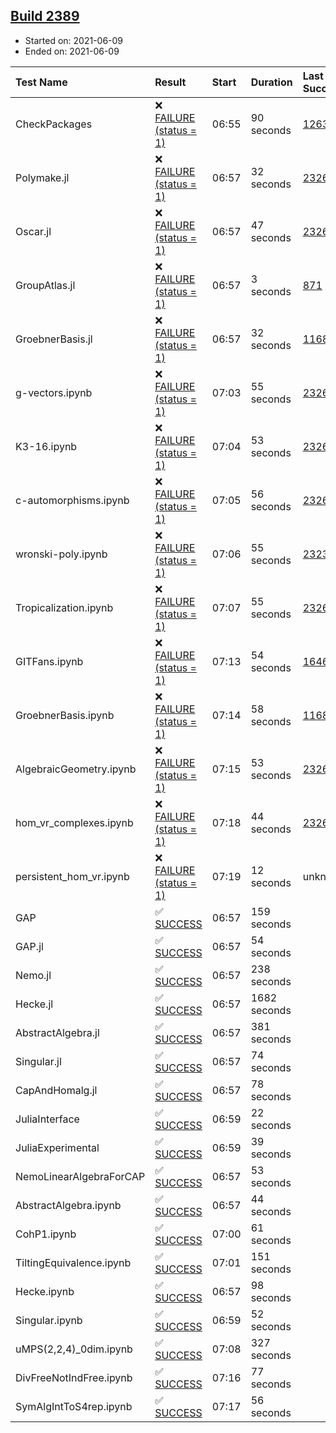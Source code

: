 ## [Build 2389](https://oscarci.mathematik.uni-kl.de/job/oscar-stable/2389/)

* Started on: 2021-06-09
* Ended on: 2021-06-09

| Test Name    | Result | Start | Duration | Last Success | First Failure |
|:-------------|:-------|:------|:---------|:-------------|:--------------|
| CheckPackages | ❌ [FAILURE (status = 1)](https://oscarci.mathematik.uni-kl.de/job/oscar-stable/2389/artifact/logs/build-2389/CheckPackages.log) | 06:55 | 90 seconds | [1263](https://oscarci.mathematik.uni-kl.de/job/oscar-stable/1263/) | [1264](https://oscarci.mathematik.uni-kl.de/job/oscar-stable/1264/) |
| Polymake.jl | ❌ [FAILURE (status = 1)](https://oscarci.mathematik.uni-kl.de/job/oscar-stable/2389/artifact/logs/build-2389/Polymake.jl.log) | 06:57 | 32 seconds | [2326](https://oscarci.mathematik.uni-kl.de/job/oscar-stable/2326/) | [2327](https://oscarci.mathematik.uni-kl.de/job/oscar-stable/2327/) |
| Oscar.jl | ❌ [FAILURE (status = 1)](https://oscarci.mathematik.uni-kl.de/job/oscar-stable/2389/artifact/logs/build-2389/Oscar.jl.log) | 06:57 | 47 seconds | [2326](https://oscarci.mathematik.uni-kl.de/job/oscar-stable/2326/) | [2327](https://oscarci.mathematik.uni-kl.de/job/oscar-stable/2327/) |
| GroupAtlas.jl | ❌ [FAILURE (status = 1)](https://oscarci.mathematik.uni-kl.de/job/oscar-stable/2389/artifact/logs/build-2389/GroupAtlas.jl.log) | 06:57 | 3 seconds | [871](https://oscarci.mathematik.uni-kl.de/job/oscar-stable/871/) | [872](https://oscarci.mathematik.uni-kl.de/job/oscar-stable/872/) |
| GroebnerBasis.jl | ❌ [FAILURE (status = 1)](https://oscarci.mathematik.uni-kl.de/job/oscar-stable/2389/artifact/logs/build-2389/GroebnerBasis.jl.log) | 06:57 | 32 seconds | [1168](https://oscarci.mathematik.uni-kl.de/job/oscar-stable/1168/) | [1169](https://oscarci.mathematik.uni-kl.de/job/oscar-stable/1169/) |
| g-vectors.ipynb | ❌ [FAILURE (status = 1)](https://oscarci.mathematik.uni-kl.de/job/oscar-stable/2389/artifact/logs/build-2389/g-vectors.ipynb.log) | 07:03 | 55 seconds | [2326](https://oscarci.mathematik.uni-kl.de/job/oscar-stable/2326/) | [2327](https://oscarci.mathematik.uni-kl.de/job/oscar-stable/2327/) |
| K3-16.ipynb | ❌ [FAILURE (status = 1)](https://oscarci.mathematik.uni-kl.de/job/oscar-stable/2389/artifact/logs/build-2389/K3-16.ipynb.log) | 07:04 | 53 seconds | [2326](https://oscarci.mathematik.uni-kl.de/job/oscar-stable/2326/) | [2327](https://oscarci.mathematik.uni-kl.de/job/oscar-stable/2327/) |
| c-automorphisms.ipynb | ❌ [FAILURE (status = 1)](https://oscarci.mathematik.uni-kl.de/job/oscar-stable/2389/artifact/logs/build-2389/c-automorphisms.ipynb.log) | 07:05 | 56 seconds | [2326](https://oscarci.mathematik.uni-kl.de/job/oscar-stable/2326/) | [2327](https://oscarci.mathematik.uni-kl.de/job/oscar-stable/2327/) |
| wronski-poly.ipynb | ❌ [FAILURE (status = 1)](https://oscarci.mathematik.uni-kl.de/job/oscar-stable/2389/artifact/logs/build-2389/wronski-poly.ipynb.log) | 07:06 | 55 seconds | [2323](https://oscarci.mathematik.uni-kl.de/job/oscar-stable/2323/) | [2324](https://oscarci.mathematik.uni-kl.de/job/oscar-stable/2324/) |
| Tropicalization.ipynb | ❌ [FAILURE (status = 1)](https://oscarci.mathematik.uni-kl.de/job/oscar-stable/2389/artifact/logs/build-2389/Tropicalization.ipynb.log) | 07:07 | 55 seconds | [2326](https://oscarci.mathematik.uni-kl.de/job/oscar-stable/2326/) | [2327](https://oscarci.mathematik.uni-kl.de/job/oscar-stable/2327/) |
| GITFans.ipynb | ❌ [FAILURE (status = 1)](https://oscarci.mathematik.uni-kl.de/job/oscar-stable/2389/artifact/logs/build-2389/GITFans.ipynb.log) | 07:13 | 54 seconds | [1646](https://oscarci.mathematik.uni-kl.de/job/oscar-stable/1646/) | [1647](https://oscarci.mathematik.uni-kl.de/job/oscar-stable/1647/) |
| GroebnerBasis.ipynb | ❌ [FAILURE (status = 1)](https://oscarci.mathematik.uni-kl.de/job/oscar-stable/2389/artifact/logs/build-2389/GroebnerBasis.ipynb.log) | 07:14 | 58 seconds | [1168](https://oscarci.mathematik.uni-kl.de/job/oscar-stable/1168/) | [1169](https://oscarci.mathematik.uni-kl.de/job/oscar-stable/1169/) |
| AlgebraicGeometry.ipynb | ❌ [FAILURE (status = 1)](https://oscarci.mathematik.uni-kl.de/job/oscar-stable/2389/artifact/logs/build-2389/AlgebraicGeometry.ipynb.log) | 07:15 | 53 seconds | [2326](https://oscarci.mathematik.uni-kl.de/job/oscar-stable/2326/) | [2327](https://oscarci.mathematik.uni-kl.de/job/oscar-stable/2327/) |
| hom_vr_complexes.ipynb | ❌ [FAILURE (status = 1)](https://oscarci.mathematik.uni-kl.de/job/oscar-stable/2389/artifact/logs/build-2389/hom_vr_complexes.ipynb.log) | 07:18 | 44 seconds | [2326](https://oscarci.mathematik.uni-kl.de/job/oscar-stable/2326/) | [2327](https://oscarci.mathematik.uni-kl.de/job/oscar-stable/2327/) |
| persistent_hom_vr.ipynb | ❌ [FAILURE (status = 1)](https://oscarci.mathematik.uni-kl.de/job/oscar-stable/2389/artifact/logs/build-2389/persistent_hom_vr.ipynb.log) | 07:19 | 12 seconds | unknown | unknown |
| GAP | ✅ [SUCCESS](https://oscarci.mathematik.uni-kl.de/job/oscar-stable/2389/artifact/logs/build-2389/GAP.log) | 06:57 | 159 seconds |  |  |
| GAP.jl | ✅ [SUCCESS](https://oscarci.mathematik.uni-kl.de/job/oscar-stable/2389/artifact/logs/build-2389/GAP.jl.log) | 06:57 | 54 seconds |  |  |
| Nemo.jl | ✅ [SUCCESS](https://oscarci.mathematik.uni-kl.de/job/oscar-stable/2389/artifact/logs/build-2389/Nemo.jl.log) | 06:57 | 238 seconds |  |  |
| Hecke.jl | ✅ [SUCCESS](https://oscarci.mathematik.uni-kl.de/job/oscar-stable/2389/artifact/logs/build-2389/Hecke.jl.log) | 06:57 | 1682 seconds |  |  |
| AbstractAlgebra.jl | ✅ [SUCCESS](https://oscarci.mathematik.uni-kl.de/job/oscar-stable/2389/artifact/logs/build-2389/AbstractAlgebra.jl.log) | 06:57 | 381 seconds |  |  |
| Singular.jl | ✅ [SUCCESS](https://oscarci.mathematik.uni-kl.de/job/oscar-stable/2389/artifact/logs/build-2389/Singular.jl.log) | 06:57 | 74 seconds |  |  |
| CapAndHomalg.jl | ✅ [SUCCESS](https://oscarci.mathematik.uni-kl.de/job/oscar-stable/2389/artifact/logs/build-2389/CapAndHomalg.jl.log) | 06:57 | 78 seconds |  |  |
| JuliaInterface | ✅ [SUCCESS](https://oscarci.mathematik.uni-kl.de/job/oscar-stable/2389/artifact/logs/build-2389/JuliaInterface.log) | 06:59 | 22 seconds |  |  |
| JuliaExperimental | ✅ [SUCCESS](https://oscarci.mathematik.uni-kl.de/job/oscar-stable/2389/artifact/logs/build-2389/JuliaExperimental.log) | 06:59 | 39 seconds |  |  |
| NemoLinearAlgebraForCAP | ✅ [SUCCESS](https://oscarci.mathematik.uni-kl.de/job/oscar-stable/2389/artifact/logs/build-2389/NemoLinearAlgebraForCAP.log) | 06:57 | 53 seconds |  |  |
| AbstractAlgebra.ipynb | ✅ [SUCCESS](https://oscarci.mathematik.uni-kl.de/job/oscar-stable/2389/artifact/logs/build-2389/AbstractAlgebra.ipynb.log) | 06:57 | 44 seconds |  |  |
| CohP1.ipynb | ✅ [SUCCESS](https://oscarci.mathematik.uni-kl.de/job/oscar-stable/2389/artifact/logs/build-2389/CohP1.ipynb.log) | 07:00 | 61 seconds |  |  |
| TiltingEquivalence.ipynb | ✅ [SUCCESS](https://oscarci.mathematik.uni-kl.de/job/oscar-stable/2389/artifact/logs/build-2389/TiltingEquivalence.ipynb.log) | 07:01 | 151 seconds |  |  |
| Hecke.ipynb | ✅ [SUCCESS](https://oscarci.mathematik.uni-kl.de/job/oscar-stable/2389/artifact/logs/build-2389/Hecke.ipynb.log) | 06:57 | 98 seconds |  |  |
| Singular.ipynb | ✅ [SUCCESS](https://oscarci.mathematik.uni-kl.de/job/oscar-stable/2389/artifact/logs/build-2389/Singular.ipynb.log) | 06:59 | 52 seconds |  |  |
| uMPS(2,2,4)_0dim.ipynb | ✅ [SUCCESS](https://oscarci.mathematik.uni-kl.de/job/oscar-stable/2389/artifact/logs/build-2389/uMPS-2-2-4-_0dim.ipynb.log) | 07:08 | 327 seconds |  |  |
| DivFreeNotIndFree.ipynb | ✅ [SUCCESS](https://oscarci.mathematik.uni-kl.de/job/oscar-stable/2389/artifact/logs/build-2389/DivFreeNotIndFree.ipynb.log) | 07:16 | 77 seconds |  |  |
| SymAlgIntToS4rep.ipynb | ✅ [SUCCESS](https://oscarci.mathematik.uni-kl.de/job/oscar-stable/2389/artifact/logs/build-2389/SymAlgIntToS4rep.ipynb.log) | 07:17 | 56 seconds |  |  |

